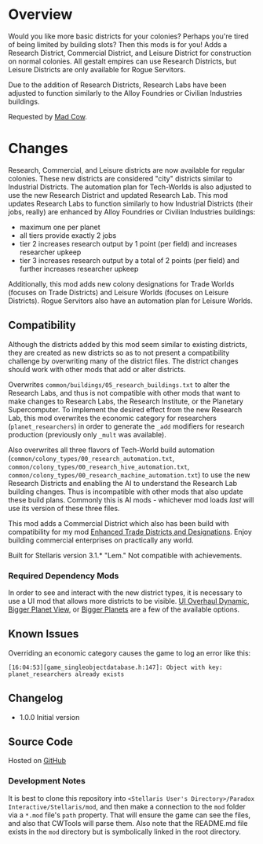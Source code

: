 # Overview

Would you like more basic districts for your colonies?  Perhaps you're tired of being limited by building slots?  Then this mods is for you!  Adds a Research District, Commercial District, and Leisure District for construction on normal colonies.  All gestalt empires can use Research Districts, but Leisure Districts are only available for Rogue Servitors.

Due to the addition of Research Districts, Research Labs have been adjusted to function similarly to the Alloy Foundries or Civilian Industries buildings.

Requested by [Mad Cow](https://steamcommunity.com/profiles/76561197969740903).

# Changes

Research, Commercial, and Leisure districts are now available for regular colonies.  These new districts are considered "city" districts similar to Industrial Districts.  The automation plan for Tech-Worlds is also adjusted to use the new Research District and updated Research Lab.  This mod updates Research Labs to function similarly to how Industrial Districts (their jobs, really) are enhanced by Alloy Foundries or Civilian Industries buildings:

* maximum one per planet
* all tiers provide exactly 2 jobs
* tier 2 increases research output by 1 point (per field) and increases researcher upkeep
* tier 3 increases research output by a total of 2 points (per field) and further increases researcher upkeep

Additionally, this mod adds new colony designations for Trade Worlds (focuses on Trade Districts) and Leisure Worlds (focuses on Leisure Districts).  Rogue Servitors also have an automation plan for Leisure Worlds.

## Compatibility

Although the districts added by this mod seem similar to existing districts, they are created as new districts so as to not present a compatibility challenge by overwriting many of the district files.  The district changes should work with other mods that add or alter districts.

Overwrites `common/buildings/05_research_buildings.txt` to alter the Research Labs, and thus is not compatible with other mods that want to make changes to Research Labs, the Research Institute, or the Planetary Supercomputer.  To implement the desired effect from the new Research Lab, this mod overwrites the economic category for researchers (`planet_researchers`) in order to generate the `_add` modifiers for research production (previously only `_mult` was available).

Also overwrites all three flavors of Tech-World build automation (`common/colony_types/00_research_automation.txt`, `common/colony_types/00_research_hive_automation.txt`, `common/colony_types/00_research_machine_automation.txt`) to use the new Research Districts and enabling the AI to understand the Research Lab building changes.  Thus is incompatible with other mods that also update these build plans.  Commonly this is AI mods - whichever mod loads _last_ will use its version of these three files.

This mod adds a Commercial District which also has been build with compatibility for my mod [Enhanced Trade Districts and Designations](https://steamcommunity.com/sharedfiles/filedetails/?id=2641081470).  Enjoy building commercial enterprises on practically any world.

Built for Stellaris version 3.1.\* "Lem."  Not compatible with achievements.

### Required Dependency Mods

In order to see and interact with the new district types, it is necessary to use a UI mod that allows more districts to be visible.  [UI Overhaul Dynamic](https://steamcommunity.com/sharedfiles/filedetails/?id=1623423360), [Bigger Planet View](https://steamcommunity.com/sharedfiles/filedetails/?id=1587178040), or [Bigger Planets](https://steamcommunity.com/sharedfiles/filedetails/?id=2560839396) are a few of the available options.

## Known Issues

Overriding an economic category causes the game to log an error like this:

```
[16:04:53][game_singleobjectdatabase.h:147]: Object with key: planet_researchers already exists
```

## Changelog

* 1.0.0 Initial version

## Source Code

Hosted on [GitHub](https://github.com/corsairmarks/more_standard_districts)

### Development Notes

It is best to clone this repository into `<Stellaris User's Directory>/Paradox Interactive/Stellaris/mod`, and then make a connection to the `mod` folder via a `*.mod` file's `path` property.  That will ensure the game can see the files, and also that CWTools will parse them.  Also note that the README.md file exists in the `mod` directory but is symbolically linked in the root directory.